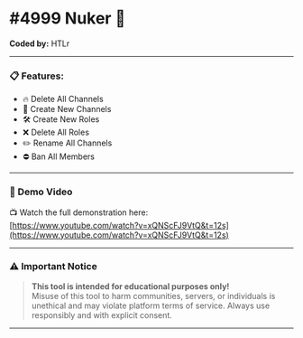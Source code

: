 
# **#4999 Nuker** 🚀  
**Coded by:** HTLr  

---

### **📋 Features:**  
- 🔥 Delete All Channels  
- 🔧 Create New Channels  
- 🛠️ Create New Roles  
- ❌ Delete All Roles  
- ✏️ Rename All Channels  
- ⛔ Ban All Members  

---

### **🎥 Demo Video**  
📺 Watch the full demonstration here:  
[https://www.youtube.com/watch?v=xQNScFJ9VtQ&t=12s](https://www.youtube.com/watch?v=xQNScFJ9VtQ&t=12s)  

---

### **⚠️ Important Notice**  
> **This tool is intended for educational purposes only!**  
> Misuse of this tool to harm communities, servers, or individuals is unethical and may violate platform terms of service. Always use responsibly and with explicit consent.

---
